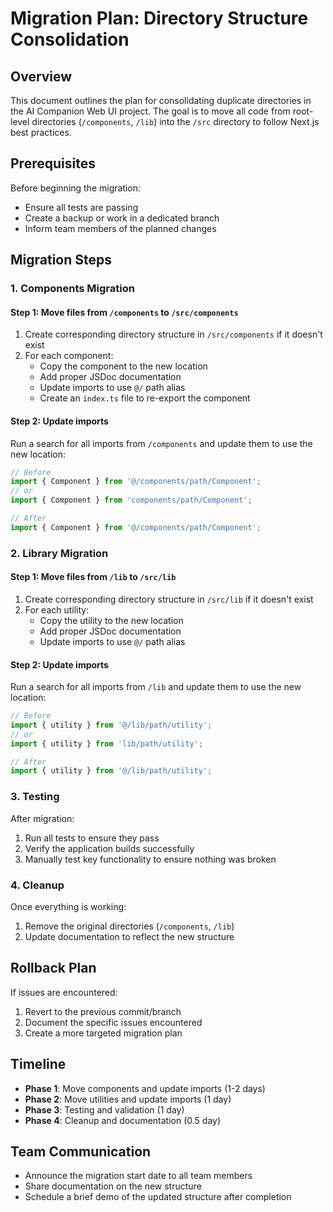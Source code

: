 # Migration Plan: Directory Structure Consolidation

## Overview

This document outlines the plan for consolidating duplicate directories in the AI Companion Web UI project. The goal is to move all code from root-level directories (`/components`, `/lib`) into the `/src` directory to follow Next.js best practices.

## Prerequisites

Before beginning the migration:

- Ensure all tests are passing
- Create a backup or work in a dedicated branch
- Inform team members of the planned changes

## Migration Steps

### 1. Components Migration

#### Step 1: Move files from `/components` to `/src/components`

1. Create corresponding directory structure in `/src/components` if it doesn't exist
2. For each component:
   - Copy the component to the new location
   - Add proper JSDoc documentation
   - Update imports to use `@/` path alias
   - Create an `index.ts` file to re-export the component

#### Step 2: Update imports

Run a search for all imports from `/components` and update them to use the new location:

```typescript
// Before
import { Component } from '@/components/path/Component';
// or 
import { Component } from 'components/path/Component';

// After
import { Component } from '@/components/path/Component';
```

### 2. Library Migration

#### Step 1: Move files from `/lib` to `/src/lib`

1. Create corresponding directory structure in `/src/lib` if it doesn't exist
2. For each utility:
   - Copy the utility to the new location
   - Add proper JSDoc documentation
   - Update imports to use `@/` path alias

#### Step 2: Update imports

Run a search for all imports from `/lib` and update them to use the new location:

```typescript
// Before
import { utility } from '@/lib/path/utility';
// or
import { utility } from 'lib/path/utility';

// After
import { utility } from '@/lib/path/utility';
```

### 3. Testing

After migration:

1. Run all tests to ensure they pass
2. Verify the application builds successfully
3. Manually test key functionality to ensure nothing was broken

### 4. Cleanup

Once everything is working:

1. Remove the original directories (`/components`, `/lib`)
2. Update documentation to reflect the new structure

## Rollback Plan

If issues are encountered:

1. Revert to the previous commit/branch
2. Document the specific issues encountered
3. Create a more targeted migration plan

## Timeline

- **Phase 1**: Move components and update imports (1-2 days)
- **Phase 2**: Move utilities and update imports (1 day)
- **Phase 3**: Testing and validation (1 day)
- **Phase 4**: Cleanup and documentation (0.5 day)

## Team Communication

- Announce the migration start date to all team members
- Share documentation on the new structure
- Schedule a brief demo of the updated structure after completion 